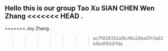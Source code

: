 Hello this is our group
Tao Xu
SIAN CHEN
Wen Zhang
<<<<<<< HEAD
.
------------

=======
Joy Zhang
.
>>>>>>> ac7f928332a16cf6c24be07c1a62b8edf92d11da
